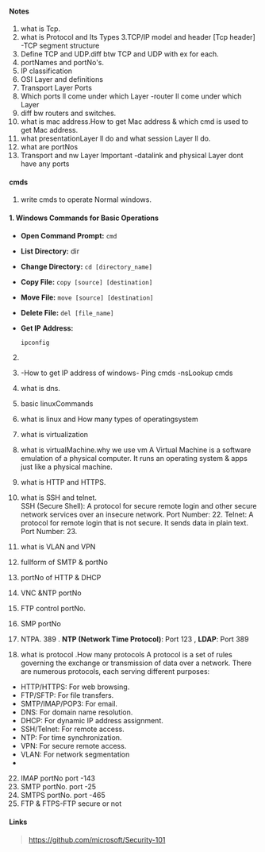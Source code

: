 #### Notes

1. what is Tcp.
2. what is Protocol and Its Types
3.TCP/IP model and header [Tcp header]  -TCP segment structure
4. Define TCP and UDP.diff  btw TCP and UDP with ex for each.
5. portNames and portNo's.
6. IP classification
7. OSI Layer and definitions
8. Transport Layer Ports
9. Which ports ll come under which Layer -router ll come under which Layer
10. diff bw routers and switches.
11. what is mac address.How to get Mac address & which cmd is used to get Mac address.
12. what presentationLayer ll do and what session Layer ll do.
13. what are portNos
14. Transport and nw Layer Important -datalink and physical Layer dont have any ports


#### cmds
1. write cmds to operate Normal windows.
####  1. Windows Commands for Basic Operations
- **Open Command Prompt:** `cmd`
- **List Directory:** dir
- **Change Directory:** `cd [directory_name]`
- **Copy File:** `copy [source] [destination]`
- **Move File:** `move [source] [destination]`
- **Delete File:** `del [file_name]`

- **Get IP Address:** 
  ```bash
  ipconfig

2. 
3. -How to get IP address of windows- Ping cmds -nsLookup cmds
4. what is dns.
5. basic linuxCommands
6. what is linux and How many types of operatingsystem
7. what is virtualization

8. what is virtualMachine.why we use vm
A Virtual Machine  is a software emulation of a physical computer. It runs an operating system & apps just like a physical machine.

10. what is HTTP and HTTPS.
11. what is SSH and telnet.  
SSH (Secure Shell): A protocol for secure remote login and other secure network services over an insecure network. Port Number: 22.
Telnet: A protocol for remote login that is not secure. It sends data in plain text. Port Number: 23.

13. what is VLAN and VPN
14. fullform of SMTP & portNo
15. portNo of HTTP & DHCP
16. VNC &NTP portNo
17. FTP control portNo.
18. SMP portNo
19. NTPA. 389  .  **NTP (Network Time Protocol)**: Port 123 , **LDAP**: Port 389
20. what is protocol .How many protocols
    A protocol is a set of rules governing the exchange or transmission of data over a network. There are numerous protocols, each serving different purposes:
- HTTP/HTTPS: For web browsing.
- FTP/SFTP: For file transfers.
- SMTP/IMAP/POP3: For email.
- DNS: For domain name resolution.
- DHCP: For dynamic IP address assignment.
- SSH/Telnet: For remote access.
- NTP: For time synchronization.
- VPN: For secure remote access.
- VLAN: For network segmentation
- 
22. IMAP portNo   port -143
23. SMTP portNo.  port  -25
24. SMTPS portNo. port -465
25. FTP & FTPS-FTP secure or not


#### Links 
> https://github.com/microsoft/Security-101
